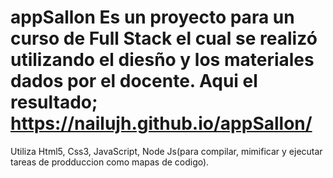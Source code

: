 # appSallon Es un proyecto para un curso de Full Stack el cual se realizó utilizando el diesño y los materiales dados por el docente. Aqui el resultado; https://nailujh.github.io/appSallon/
Utiliza Html5, Css3, JavaScript, Node Js(para compilar, mimificar y ejecutar tareas de prodduccion como mapas de codigo).  

